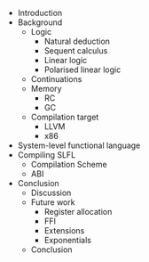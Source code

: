 - Introduction
- Background
    - Logic
        - Natural deduction
        - Sequent calculus
        - Linear logic
        - Polarised linear logic
    - Continuations
    - Memory
        - RC
        - GC
    - Compilation target
        - LLVM
        - x86
- System-level functional language
- Compiling SLFL
    - Compilation Scheme
    - ABI
- Conclusion
    - Discussion
    - Future work
        - Register allocation
        - FFI
        - Extensions
        - Exponentials
    - Conclusion
